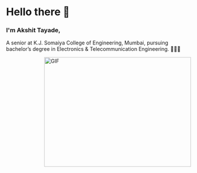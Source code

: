 # Hello there 👋 

### I'm Akshit Tayade, 

A senior at K.J. Somaiya College of Engineering, Mumbai, pursuing bachelor’s degree in Electronics & Telecommunication Engineering. 👨🏻‍💻 

<img align="right" alt="GIF" src="https://github.com/VatanaChhorn/VatanaChhorn/blob/master/image_processing20200107-3552-13pkkb4.gif" width="400" height="300" />
